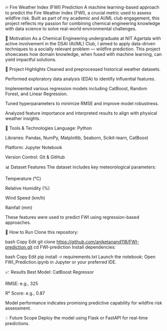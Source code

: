 🔥 Fire Weather Index (FWI) Prediction
A machine learning-based approach to predict the Fire Weather Index (FWI), a crucial metric used to assess wildfire risk. Built as part of my academic and AI/ML club engagement, this project reflects my passion for combining chemical engineering knowledge with data science to solve real-world environmental challenges.

🧠 Motivation
As a Chemical Engineering undergraduate at NIT Agartala with active involvement in the DSAI (AI/ML) Club, I aimed to apply data-driven techniques to a socially relevant problem — wildfire prediction. This project showcases how domain knowledge, when fused with machine learning, can yield impactful solutions.

📌 Project Highlights
Cleaned and preprocessed historical weather datasets.

Performed exploratory data analysis (EDA) to identify influential features.

Implemented various regression models including CatBoost, Random Forest, and Linear Regression.

Tuned hyperparameters to minimize RMSE and improve model robustness.

Analyzed feature importance and interpreted results to align with physical weather insights.

🧰 Tools & Technologies
Language: Python

Libraries: Pandas, NumPy, Matplotlib, Seaborn, Scikit-learn, CatBoost

Platform: Jupyter Notebook

Version Control: Git & GitHub

📊 Dataset Features
The dataset includes key meteorological parameters:

Temperature (°C)

Relative Humidity (%)

Wind Speed (km/h)

Rainfall (mm)

These features were used to predict FWI using regression-based approaches.

🚀 How to Run
Clone this repository:

bash
Copy
Edit
git clone https://github.com/aniketanand118/FWI-prediction.git
cd FWI-prediction
Install dependencies:

bash
Copy
Edit
pip install -r requirements.txt
Launch the notebook:
Open FWI_Prediction.ipynb in Jupyter or your preferred IDE.

📈 Results
Best Model: CatBoost Regressor

RMSE: e.g., 325

R² Score: e.g., 0.87

Model performance indicates promising predictive capability for wildfire risk assessment.

💡 Future Scope
Deploy the model using Flask or FastAPI for real-time predictions.